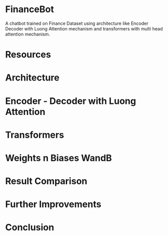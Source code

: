 # FinanceBot
A chatbot trained on Finance Dataset using architecture like Encoder Decoder with Luong Attention mechanism and transformers with multi head attention mechanism.

# Resources

# Architecture

# Encoder - Decoder with Luong Attention

# Transformers

# Weights n Biases WandB

# Result Comparison

# Further Improvements

# Conclusion
